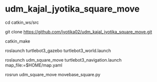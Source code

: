 # udm_kajal_jyotika_square_move


cd catkin_ws/src

git clone https://github.com/jyotika02/udm_kajal_jyotika_square_move.git

catkin_make

roslaunch turtlebot3_gazebo turtlebot3_world.launch

roslaunch udm_square_move turtlebot3_navigation.launch map_file:=$HOME/map.yaml

rosrun udm_square_move movebase_square.py
